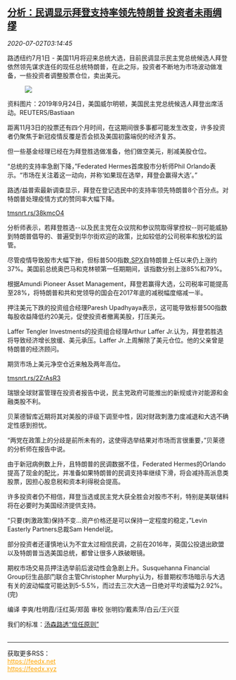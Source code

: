 <!--1593663794000-->
[分析：民调显示拜登支持率领先特朗普 投资者未雨绸缪](https://cn.reuters.com/article/usa-poll-presidential-0702-thur-idCNKBS2430CL)
------

<div><i>2020-07-02T03:14:45</i></div><div class="StandardArticleBody_body"><p>路透纽约7月1日 - 美国11月将迎来总统大选，目前民调显示民主党总统候选人拜登依然领先谋求连任的现任总统特朗普，在此之际，投资者不断地为市场波动做准备，一些投资者调整股票仓位，卖出美元。 </p><div class="PrimaryAsset_container"><div class="Image_container" tabindex="-1"><figure class="Image_zoom" style="padding-bottom:"><div class="LazyImage_container LazyImage_dark" style="background-image:none"><img src="//s3.reutersmedia.net/resources/r/?m=02&amp;d=20200702&amp;t=2&amp;i=1524364094&amp;r=LYNXMPEG6106N&amp;w=600" aria-label="资料图片：2019年9月24日，美国威尔明顿，美国民主党总统候选人拜登出席活动。REUTERS/Bastiaan "/><div class="LazyImage_image LazyImage_fallback" style="background-image:url(//s3.reutersmedia.net/resources/r/?m=02&amp;d=20200702&amp;t=2&amp;i=1524364094&amp;r=LYNXMPEG6106N&amp;w=600);background-position:center center;background-color:inherit"></div></div><div class="Image_expand-button" aria-label="Expand Image Slideshow" role="button" tabindex="0"></div></figure><figcaption><div class="Image_caption"><span>资料图片：2019年9月24日，美国威尔明顿，美国民主党总统候选人拜登出席活动。REUTERS/Bastiaan </span></div></figcaption></div></div><p>距离11月3日的投票还有四个月时间，在这期间很多事都可能发生改变，许多投资者仍聚焦于新冠疫情反覆是否会损及美国初露端倪的经济复苏。 </p><p>但一些基金经理已经在为拜登胜选做准备，他们做空美元，削减美股仓位。 </p><p>“总统的支持率急剧下降，”Federated Hermes首席股市分析师Phil Orlando表示。“市场在关注着这一动向，并称‘如果现在选举，拜登会赢得大选’。” </p><p>路透/益普索最新调查显示，拜登在登记选民中的支持率领先特朗普8个百分点。对特朗普处理疫情方式的赞同率大幅下降。 </p><p><a href="https://tmsnrt.rs/38kmcO4">tmsnrt.rs/38kmcO4</a> </p><p>分析师表示，若拜登胜选--以及民主党在众议院和参议院取得掌控权--则可能威胁到特朗普倡导的、普遍受到华尔街欢迎的政策，比如较低的公司税率和放松的监管。 </p><p>尽管疫情导致股市大幅下挫，但标普500指数<a href="/investing/markets/index?symbol=.SPX">.SPX</a>自特朗普上任以来仍上涨约37%。美国前总统奥巴马和克林顿第一任期期间，该指数分别上涨85%和79%。 </p><p>根据Amundi Pioneer Asset Management，拜登若赢得大选，公司税率可能提高至28%，将特朗普和共和党领导的国会在2017年底的减税幅度缩减一半。 </p><p>押注美元下跌的投资组合经理Paresh Upadhyaya表示，这可能导致标普500指数每股收益降低约20美元，促使投资者撤离美股，打压美元。 </p><p>Laffer Tengler Investments的投资组合经理Arthur Laffer Jr.认为，拜登若胜选将导致经济增长放缓、美元承压。Laffer Jr.上周解除了美元仓位。他的父亲曾是特朗普的经济顾问。 </p><p>期货市场上美元净空仓近来触及两年高位。 </p><p><a href="https://tmsnrt.rs/2ZrAsR3">tmsnrt.rs/2ZrAsR3</a> </p><p>瑞银全球财富管理在投资者报告中说，民主党政府可能推出的新规或许对能源和金融类股不利。 </p><p>贝莱德智库近期将其对美股的评级下调至中性，因对财政刺激力度减退和大选不确定性感到担忧。 </p><p>“两党在政策上的分歧是前所未有的，这使得选举结果对市场而言很重要，”贝莱德的分析师在报告中说。 </p><p>由于新冠病例数上升，且特朗普的民调数据不佳，Federated Hermes的Orlando提高了现金的配比，并准备如果特朗普的民调支持率继续下滑，将会减持高派息类股票，因担心股息税和资本利得税会提高。 </p><p>许多投资者仍不相信，拜登当选或民主党大获全胜会对股市不利，特别是美联储料将在必要时为美国经济提供支持。 </p><p>“只要(刺激政策)保持不变...资产价格还是可以保持一定程度的稳定，”Levin Easterly Partners总裁Sam Hendel说。 </p><p>部分投资者还谨慎地认为不宜太过相信民调，之前在2016年，英国公投退出欧盟以及特朗普当选美国总统，都曾让很多人跌破眼镜。 </p><p>期权市场交易员押注选举前后波动性会急剧上升。Susquehanna Financial Group衍生品部门联合主管Christopher Murphy认为，标普期权市场暗示与大选有关的波动幅度可能达到5-5.5%，而过去三次大选一日绝对平均波幅为2.92%。(完) </p><div class="Attribution_container"><div class="Attribution_attribution"><p class="Attribution_content">编译 李爽/杜明霞/汪红英/郑茵 审校 张明钧/戴素萍/白云/王兴亚 </p></div></div><div class="StandardArticleBody_trustBadgeContainer"><span class="StandardArticleBody_trustBadgeTitle">我们的标准：</span><span class="trustBadgeUrl"><a href="https://www.thomsonreuters.cn/content/dam/openweb/documents/pdf/china/brochures/about-us-1.pdf">汤森路透“信任原则”</a></span></div></div><br><hr><div>获取更多RSS：<br><a href="https://feedx.net" style="color:orange" target="_blank">https://feedx.net</a> <br><a href="https://feedx.xyz" style="color:orange" target="_blank">https://feedx.xyz</a><br></div>
